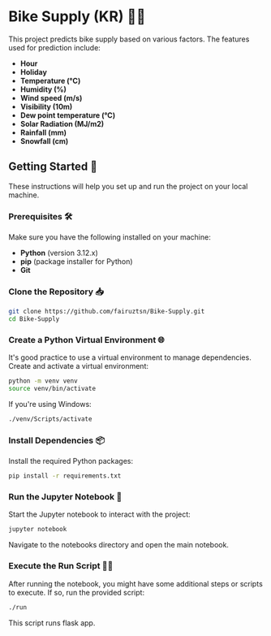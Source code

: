 # Bike Supply (KR) 🚴‍♂️

This project predicts bike supply based on various factors. The features used for prediction include:

- **Hour**
- **Holiday**
- **Temperature (°C)**
- **Humidity (%)**
- **Wind speed (m/s)**
- **Visibility (10m)**
- **Dew point temperature (°C)**
- **Solar Radiation (MJ/m2)**
- **Rainfall (mm)**
- **Snowfall (cm)**

## Getting Started 🏁

These instructions will help you set up and run the project on your local machine.

### Prerequisites 🛠️

Make sure you have the following installed on your machine:

- **Python** (version 3.12.x)
- **pip** (package installer for Python)
- **Git**

### Clone the Repository 📥

```bash
git clone https://github.com/fairuztsn/Bike-Supply.git
cd Bike-Supply

```

### Create a Python Virtual Environment 🌐
It's good practice to use a virtual environment to manage dependencies. Create and activate a virtual environment:

```bash
python -m venv venv
source venv/bin/activate
```

If you're using Windows:
```bash
./venv/Scripts/activate
```
### Install Dependencies 📦
Install the required Python packages:

```bash
pip install -r requirements.txt
```
### Run the Jupyter Notebook 📓
Start the Jupyter notebook to interact with the project:

```bash
jupyter notebook
```

Navigate to the notebooks directory and open the main notebook.

### Execute the Run Script 🏃‍♀️
After running the notebook, you might have some additional steps or scripts to execute. If so, run the provided script:

```bash
./run
```
This script runs flask app.
